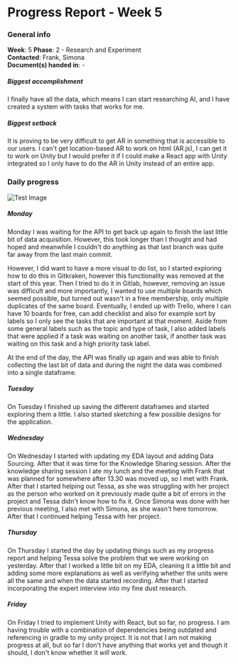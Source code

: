 # Progress Report - Week 5

### General info
**Week**: 5
**Phase**: 2 - Research and Experiment  
**Contacted**: Frank, Simona  
**Document(s) handed in**: -

##### Biggest accomplishment
I finally have all the data, which means I can start researching AI, and I have created a system with tasks that works for me.

##### Biggest setback
It is proving to be very difficult to get AR in something that is accessible to our users. I can't get location-based AR to work on html (AR.js), I can get it to work on Unity but I would prefer it if I could make a React app with Unity integrated so I only have to do the AR in Unity instead of an entire app.

### Daily progress
![Test Image](basic-weekly-template.png)

##### Monday
Monday I was waiting for the API to get back up again to finish the last little bit of data acquisition. However, this took longer than I thought and had hoped and meanwhile I couldn't do anything as that last branch was quite far away from the last main commit. 

However, I did want to have a more visual to do list, so I started exploring how to do this in Gitkraken, however this functionality was removed at the start of this year. Then I tried to do it in Gitlab, however, removing an issue was difficult and more importantly, I wanted to use multiple boards which seemed possible, but turned out wasn't in a free membership, only multiple duplicates of the same board. Eventually, I ended up with Trello, where I can have 10 boards for free, can add checklist and also for example sort by labels so I only see the tasks that are important at that moment. Aside from some general labels such as the topic and type of task, I also added labels that were applied if a task was waiting on another task, if another task was waiting on this task and a high priority task label.

At the end of the day, the API was finally up again and was able to finish collecting the last bit of data and during the night the data was combined into a single dataframe. 

##### Tuesday
On Tuesday I finished up saving the different dataframes and started exploring them a little. I also started sketching a few possible designs for the application. 

##### Wednesday
On Wednesday I started with updating my EDA layout and adding Data Sourcing. After that it was time for the Knowledge Sharing session. After the knowledge sharing session I ate my lunch and the meeting with Frank that was planned for somewhere after 13.30 was moved up, so I met with Frank. After that I started helping out Tessa, as she was struggling with her project as the person who worked on it previously made quite a bit of errors in the project and Tessa didn't know how to fix it. Once Simona was done with her previous meeting, I also met with Simona, as she wasn't here tomorrow. After that I continued helping Tessa with her project.

##### Thursday
On Thursday I started the day by updating things such as my progress report and helping Tessa solve the problem that we were working on yesterday. After that I worked a little bit on my EDA, cleaning it a little bit and adding some more explanations as well as verifying whether the units were all the same and when the data started recording. After that I started incorporating the expert interview into my fine dust research.

##### Friday
On Friday I tried to implement Unity with React, but so far, no progress. I am having trouble with a combination of dependencies being outdated and referencing in gradle to my unity project. It is not that I am not making progress at all, but so far I don't have anything that works yet and though it should, I don't know whether it *will* work.
